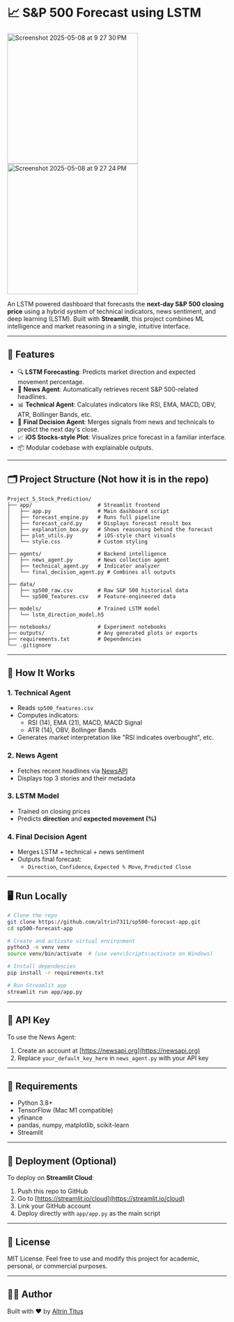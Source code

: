 # 📈 S&P 500 Forecast using LSTM
<img width="300" alt="Screenshot 2025-05-08 at 9 27 30 PM" src="https://github.com/user-attachments/assets/187c7b06-88bd-4b4f-8609-4d4f4d373039" />
<img width="300" alt="Screenshot 2025-05-08 at 9 27 24 PM" src="https://github.com/user-attachments/assets/0acc4c12-b21f-452c-8791-6bddf002aecb" />

An LSTM powered dashboard that forecasts the **next-day S&P 500 closing price** using a hybrid system of technical indicators, news sentiment, and deep learning (LSTM). Built with **Streamlit**, this project combines ML intelligence and market reasoning in a single, intuitive interface.

---

## 🧠 Features

- 🔍 **LSTM Forecasting**: Predicts market direction and expected movement percentage.
- 📰 **News Agent**: Automatically retrieves recent S&P 500-related headlines.
- 📊 **Technical Agent**: Calculates indicators like RSI, EMA, MACD, OBV, ATR, Bollinger Bands, etc.
- 🧾 **Final Decision Agent**: Merges signals from news and technicals to predict the next day's close.
- 📈 **iOS Stocks-style Plot**: Visualizes price forecast in a familiar interface.
- 📦 Modular codebase with explainable outputs.

---

## 🗂️ Project Structure (Not how it is in the repo)

```
Project_5_Stock_Prediction/
├── app/                     # Streamlit frontend
│   ├── app.py               # Main dashboard script
│   ├── forecast_engine.py   # Runs full pipeline
│   ├── forecast_card.py     # Displays forecast result box
│   ├── explanation_box.py   # Shows reasoning behind the forecast
│   ├── plot_utils.py        # iOS-style chart visuals
│   └── style.css            # Custom styling
│
├── agents/                  # Backend intelligence
│   ├── news_agent.py        # News collection agent
│   ├── technical_agent.py   # Indicator analyzer
│   └── final_decision_agent.py # Combines all outputs
│
├── data/
│   ├── sp500_raw.csv        # Raw S&P 500 historical data
│   └── sp500_features.csv   # Feature-engineered data
│
├── models/                  # Trained LSTM model
│   └── lstm_direction_model.h5
│
├── notebooks/               # Experiment notebooks
├── outputs/                 # Any generated plots or exports
├── requirements.txt         # Dependencies
└── .gitignore
```

---

## 🧪 How It Works

### 1. **Technical Agent**
- Reads `sp500_features.csv`
- Computes indicators:
  - RSI (14), EMA (21), MACD, MACD Signal
  - ATR (14), OBV, Bollinger Bands
- Generates market interpretation like "RSI indicates overbought", etc.

### 2. **News Agent**
- Fetches recent headlines via [NewsAPI](https://newsapi.org/)
- Displays top 3 stories and their metadata

### 3. **LSTM Model**
- Trained on closing prices
- Predicts **direction** and **expected movement (%)**

### 4. **Final Decision Agent**
- Merges LSTM + technical + news sentiment
- Outputs final forecast:
  - `Direction`, `Confidence`, `Expected % Move`, `Predicted Close`

---

## 🖥️ Run Locally

```bash
# Clone the repo
git clone https://github.com/altrin7311/sp500-forecast-app.git
cd sp500-forecast-app

# Create and activate virtual environment
python3 -m venv venv
source venv/bin/activate  # (use venv\Scripts\activate on Windows)

# Install dependencies
pip install -r requirements.txt

# Run Streamlit app
streamlit run app/app.py
```

---

## 🔐 API Key

To use the News Agent:
1. Create an account at [https://newsapi.org](https://newsapi.org)
2. Replace `your_default_key_here` in `news_agent.py` with your API key

---

## 📌 Requirements

- Python 3.8+
- TensorFlow (Mac M1 compatible)
- yfinance
- pandas, numpy, matplotlib, scikit-learn
- Streamlit

---

## 🚀 Deployment (Optional)

To deploy on **Streamlit Cloud**:
1. Push this repo to GitHub
2. Go to [https://streamlit.io/cloud](https://streamlit.io/cloud)
3. Link your GitHub account
4. Deploy directly with `app/app.py` as the main script

---

## 📄 License

MIT License. Feel free to use and modify this project for academic, personal, or commercial purposes.

---

## 🙋‍♂️ Author

Built with ❤️ by [Altrin Titus](https://www.linkedin.com/in/altrin-titus-101443293)
